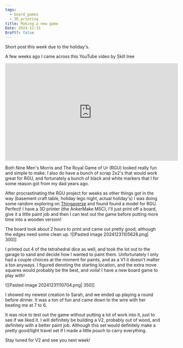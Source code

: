 ```yaml
---
tags:
  - board_games
  - 3D_printing
title: Making a new game
Date: 2024-12-31
Draft?: false
---
```

Short post this week due to the holiday's.

A few weeks ago I came across this YouTube video by Skill tree

<iframe width="560" height="315" src="https://www.youtube.com/embed/lWBWs-EgALU?si=uXgOkZXvIKehGofV" title="YouTube video player" frameborder="0" allow="accelerometer; autoplay; clipboard-write; encrypted-media; gyroscope; picture-in-picture; web-share" referrerpolicy="strict-origin-when-cross-origin" allowfullscreen></iframe>

Both Nine Men's Morris and The Royal Game of Ur (RGU) looked really fun and simple to make. I also do have a bunch of scrap 2x2's that would work great for RGU, and fortunately a bunch of black and white markers that I for some reason got from my dad years ago.

After procrastinating the RGU project for weeks as other things got in the way (basement craft table, holiday lego night, actual holiday's) I was doing some random exploring on [Thingaverse](https://www.thingiverse.com/thing:2823072) and found found a model for RGU. Perfect! I have a 3D printer (the AnkerMake M5C), I'll just print off a board, give it a little paint job and then I can test out the game before putting more time into a wooden version!

The board took about 2 hours to print and came out pretty good, although the edges need some clean up.
![[Pasted image 20241231105628.png| 300]]

I printed out 4 of the tetrahedral dice as well, and took the lot out to the garage to sand and decide how I wanted to paint them. Unfortunately I only had a couple choices at the moment for paints, and as a V1 it doesn't matter a ton anyways. I figured denoting the starting location, and the extra move squares would probably be the best, and voila! I have a new board game to play with!

![[Pasted image 20241231110704.png| 350]]

I showed my newest creation to Sarah, and we ended up playing a round before dinner. It was a ton of fun and came down to the wire with her beating me at 7 to 6.

It was nice to test out the game without putting a lot of work into it, just to see if we liked it. I will definitely be building a V2, probably out of wood, and definitely with a better paint job. Although this set would definitely make a pretty good/light travel set if I made a little pouch to carry everything.

Stay tuned for V2 and see you next week!